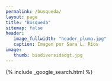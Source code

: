```yaml
---
permalink: /busqueda/
layout: page
title: "Búsqueda"
sitemap: false
header: 
   image_fullwidth: "header_pluma.jpg" 
   caption: Imagen por Sara L. Ríos
image: 
   thumb: biodiversidadgt.jpg
---
```


{% include _google_search.html %}
